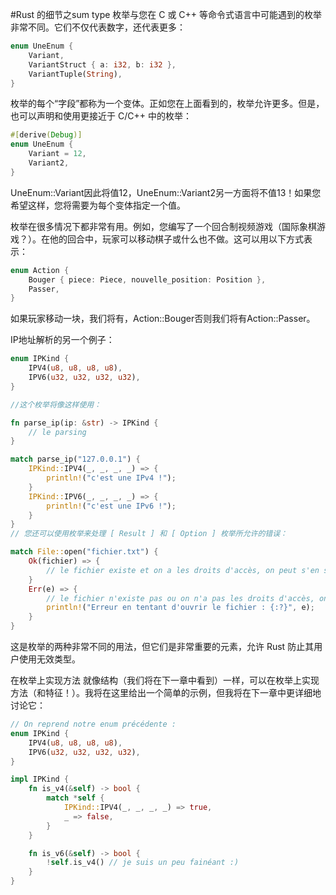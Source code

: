 #Rust 的细节之sum type
枚举与您在 C 或 C++ 等命令式语言中可能遇到的枚举非常不同。它们不仅代表数字，还代表更多：

```rust
enum UneEnum {
    Variant,
    VariantStruct { a: i32, b: i32 },
    VariantTuple(String),
}
```
枚举的每个“字段”都称为一个变体。正如您在上面看到的，枚举允许更多。但是，也可以声明和使用更接近于 C/C++ 中的枚举：

```rust
#[derive(Debug)]
enum UneEnum {
    Variant = 12,
    Variant2,
}
```
UneEnum::Variant因此将值12，UneEnum::Variant2另一方面将不值13！如果您希望这样，您将需要为每个变体指定一个值。


枚举在很多情况下都非常有用。例如，您编写了一个回合制视频游戏（国际象棋游戏？）。在他的回合中，玩家可以移动棋子或什么也不做。这可以用以下方式表示：

```rust
enum Action {
    Bouger { piece: Piece, nouvelle_position: Position },
    Passer,
}
```
如果玩家移动一块，我们将有，Action::Bouger否则我们将有Action::Passer。

IP地址解析的另一个例子：

```rust
enum IPKind {
    IPV4(u8, u8, u8, u8),
    IPV6(u32, u32, u32, u32),
}

//这个枚举将像这样使用：

fn parse_ip(ip: &str) -> IPKind {
    // le parsing
}

match parse_ip("127.0.0.1") {
    IPKind::IPV4(_, _, _, _) => {
        println!("c'est une IPv4 !");
    }
    IPKind::IPV6(_, _, _, _) => {
        println!("c'est une IPv6 !");
    }
}
// 您还可以使用枚举来处理 [ Result ] 和 [ Option ] 枚举所允许的错误：

match File::open("fichier.txt") {
    Ok(fichier) => {
        // le fichier existe et on a les droits d'accès, on peut s'en servir !
    }
    Err(e) => {
        // le fichier n'existe pas ou on n'a pas les droits d'accès, on ne peut rien faire...
        println!("Erreur en tentant d'ouvrir le fichier : {:?}", e);
    }
}
```
这是枚举的两种非常不同的用法，但它们是非常重要的元素，允许 Rust 防止其用户使用无效类型。

在枚举上实现方法
就像结构（我们将在下一章中看到）一样，可以在枚举上实现方法（和特征！）。我将在这里给出一个简单的示例，但我将在下一章中更详细地讨论它：

```rust
// On reprend notre enum précédente :
enum IPKind {
    IPV4(u8, u8, u8, u8),
    IPV6(u32, u32, u32, u32),
}

impl IPKind {
    fn is_v4(&self) -> bool {
        match *self {
            IPKind::IPV4(_, _, _, _) => true,
            _ => false,
        }
    }

    fn is_v6(&self) -> bool {
        !self.is_v4() // je suis un peu fainéant :)
    }
}
```